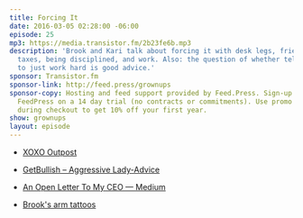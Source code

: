 ```yaml
---
title: Forcing It
date: 2016-03-05 02:28:00 -06:00
episode: 25
mp3: https://media.transistor.fm/2b23fe6b.mp3
description: 'Brook and Kari talk about forcing it with desk legs, friendships, love,
  taxes, being disciplined, and work. Also: the question of whether telling 20-somethings
  to just work hard is good advice.'
sponsor: Transistor.fm
sponsor-link: http://feed.press/grownups
sponsor-copy: Hosting and feed support provided by Feed.Press. Sign-up today and try
  FeedPress on a 14 day trial (no contracts or commitments). Use promo code grownups
  during checkout to get 10% off your first year.
show: grownups
layout: episode
---
```


* [XOXO Outpost][1]

* [GetBullish – Aggressive Lady-Advice][2]

* [An Open Letter To My CEO — Medium][3]

* [Brook's arm tattoos][4]

[1]: http://outpostpdx.com/
[2]: http://www.getbullish.com/
[3]: https://medium.com/@taliajane/an-open-letter-to-my-ceo-fb73df021e7a#.bi43xzwgw
[4]: https://twitter.com/brookshelley/status/705640921765797888
